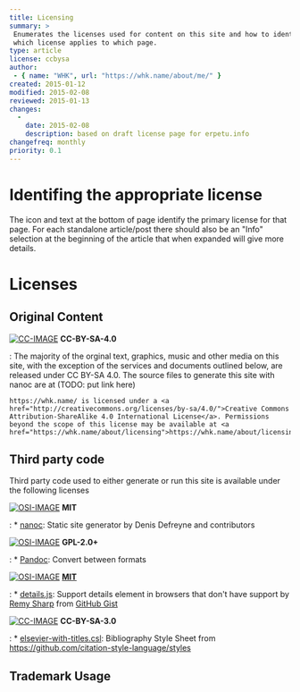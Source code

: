 ```yaml
---
title: Licensing
summary: >
 Enumerates the licenses used for content on this site and how to identify
 which license applies to which page.
type: article
license: ccbysa 
author: 
 - { name: "WHK", url: "https://whk.name/about/me/" }
created: 2015-01-12
modified: 2015-02-08
reviewed: 2015-01-13
changes: 
  -
    date: 2015-02-08
    description: based on draft license page for erpetu.info
changefreq: monthly
priority: 0.1
---
```


Identifing the appropriate license
====================================


The icon and text at the bottom of page identify the primary license
for that page.  For each standalone article/post there should also be an "Info" selection at the beginning of the article that when expanded will give more details.

Licenses
===================================

Original Content
------------------------------------

[![CC-IMAGE]][CC-4.0-LINK] **CC-BY-SA-4.0**

:   The majority of the orginal text, graphics, music and other media
    on this site, with the exception of the services and documents outlined
    below, are released under CC BY-SA 4.0.
    The source files to generate this site with nanoc are at (TODO: put link here)

    https://whk.name/ is licensed under a <a href="http://creativecommons.org/licenses/by-sa/4.0/">Creative Commons Attribution-ShareAlike 4.0 International License</a>. Permissions beyond the scope of this license may be available at <a href="https://whk.name/about/licensing">https://whk.name/about/licensing</a>.


Third party code
--------------------------------------------

Third party code used to either generate or run this site is available under the
following licenses

[![OSI-IMAGE]][OSI-MIT-LINK] **MIT**

:   * [nanoc](https://github.com/nanoc/nanoc): Static site generator by Denis Defreyne and contributors


[![OSI-IMAGE]][OSI-GPL-2-LINK] **GPL-2.0+**

:   * [Pandoc](http://johnmacfarlane.net/pandoc/): Convert between formats 

[![OSI-IMAGE]][OSI-MIT-LINK] [**MIT**](http://rem.mit-license.org/ "MIT License Remy's Site")

:   * [details.js](/js/external/details/details.js): Support details element in browsers that don't have support by [Remy Sharp](https://remysharp.com/) from [GitHub Gist](https://gist.github.com/remy/370590) 

[![CC-IMAGE]][CC-3.0-LINK] **CC-BY-SA-3.0**

:   * [elsevier-with-titles.csl](/bibliography/elsevier-with-titles.csl): Bibliography Style Sheet from <https://github.com/citation-style-language/styles>


Trademark Usage
--------------------------------------------

<!-- Links -->

[CC-IMAGE]: /images/by-sa-4.0-88x31.png 

[CC-3.0-LINK]: http://creativecommons.org/licenses/by-sa/3.0/ (CC-BY-SA-3.0 License)
[CC-4.0-LINK]: http://creativecommons.org/licenses/by-sa/4.0/ (CC-BY-SA-4.0 License)

[OSI-IMAGE]: /images/osi_keyhole_31x31.png

[OSI-GPL-2-LINK]: http://opensource.org/licenses/GPL-2.0 (GPL-2.0+ License OSI Site)

[OSI-GPL-3-LINK]: http://opensource.org/licenses/GPL-3.0 (GPL-3.0+ License OSI Site)

[OSI-AGPL-LINK]: http://opensource.org/licenses/AGPL-3.0 (AGPL-3.0+ License OSI Site)

[OSI-MIT-LINK]: http://opensource.org/licenses/MIT (MIT License OSI Site)

[GNU-GPL-2-LINK]: https://www.gnu.org/licenses/old-licenses/gpl-2.0.html (GPL-2.0+ License GNU Site)

[GNU-GPL-3-LINK]: https://www.gnu.org/licenses/gpl.html (GPL-3.0+ License GNU Site)

[GNU-AGPL-IMAGE]: /images/agplv3-88x31.png

[GNU-AGPL-LINK]: https://www.gnu.org/licenses/agpl.html (AGPL-3.0+ License GNU Site)

[GNU-FDL-IMAGE]: /images/gfdl-logo-tiny.png

[GNU-FDL-LINK]: https://www.gnu.org/licenses/fdl.html (GFDL-1.3+ License)

